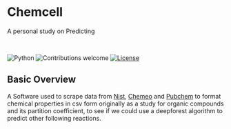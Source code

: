 # Chemcell
A personal study on Predicting 

&nbsp;&nbsp;&nbsp;&nbsp;&nbsp;&nbsp;&nbsp;&nbsp;&nbsp;&nbsp;&nbsp;&nbsp;&nbsp;&nbsp;&nbsp;&nbsp;&nbsp;&nbsp;&nbsp;

![Python](https://img.shields.io/badge/python-v3.6+-blue.svg)
![Contributions welcome](https://img.shields.io/badge/contributions-welcome-orange.svg)
[![License](https://img.shields.io/badge/license-MIT-blue.svg)](https://opensource.org/licenses/MIT)

## Basic Overview
A Software used to scrape data from [Nist](https://www.nist.gov/), [Chemeo](https://www.chemeo.com/) and [Pubchem](https://pubchem.ncbi.nlm.nih.gov/) to format chemical properties in csv form originally as a study for organic compounds and its partition coefficient, to see if we could use a deepforest algorithm to predict other following reactions.

